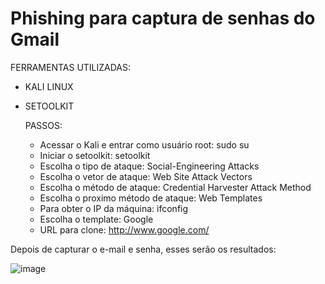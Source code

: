 # Phishing para captura de senhas do Gmail

FERRAMENTAS UTILIZADAS:

- KALI LINUX
- SETOOLKIT



  PASSOS:
  - Acessar o Kali e entrar como usuário root: sudo su
  - Iniciar o setoolkit: setoolkit
  - Escolha o tipo de ataque: Social-Engineering Attacks
  - Escolha o vetor de ataque: Web Site Attack Vectors
  - Escolha o método de ataque: Credential Harvester Attack Method
  - Escolha o proximo método de ataque: Web Templates
  - Para obter o IP da máquina: ifconfig
  - Escolha o template: Google
  - URL para clone: http://www.google.com/



Depois de capturar o e-mail e senha, esses serão os resultados:

![image](https://github.com/Giozao/oliveiragio/assets/151280204/e5a67ed5-63ca-4dc4-9dcc-71ed56aae0d7)



